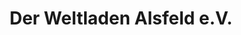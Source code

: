 ---
title: "Der Weltladen Alsfeld e.V."
url: /alsfeld/der-weltladen-alsfeld-e-v/
shop: Allgemein
---